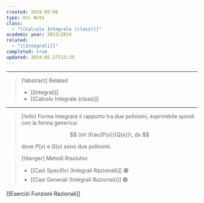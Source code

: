 ```yaml
---
created: 2024-05-06
type: Uni Note
class:
  - "[[Calcolo Integrale (class)]]"
academic year: 2023/2024
related:
  - "[[Integrali]]"
completed: true
updated: 2024-05-27T13:29
---
```

---

>[!abstract] Related
>- [[Integrali]]
>- [[Calcolo Integrale (class)]]

---

>[!info] Forma
>Integrare il rapporto tra due polinomi, esprimibile quindi con la forma generica:
>
>$$
>\int \frac{P(x)}{Q(x)}\, dx
>$$
>
>dove $P(x)$ e $Q(x)$ sono due polinomi.

>[!danger] Metodi Risolutivi
>- [[Casi Specifici (Integrali Razionali)]] 🟢
>- [[Casi Generali (Integrali Razionali)]] 🟢


[[Esercizi Funzioni Razionali]]